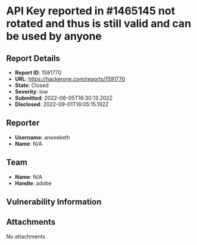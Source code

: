 # API Key reported in #1465145 not rotated and thus is still valid and can be used by anyone

## Report Details
- **Report ID**: 1591770
- **URL**: https://hackerone.com/reports/1591770
- **State**: Closed
- **Severity**: low
- **Submitted**: 2022-06-05T16:30:13.202Z
- **Disclosed**: 2022-09-01T16:05:15.192Z

## Reporter
- **Username**: aneeeketh
- **Name**: N/A

## Team
- **Name**: N/A
- **Handle**: adobe

## Vulnerability Information


## Attachments
No attachments
